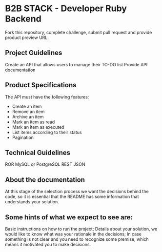 # B2B STACK - Developer Ruby Backend

Fork this repository, complete challenge, submit pull request and provide product preview URL.

## Project Guidelines
Create an API that allows users to manage their TO-DO list
Provide API documentation


## Product Specifications
The API must have the following features:
* Create an item
* Remove an item
* Archive an item
* Mark an item as read
* Mark an item as executed
* List items according to their status
* Pagination


## Technical Guidelines
ROR
MySQL or PostgreSQL
REST
JSON


## About the documentation
At this stage of the selection process we want the decisions behind the code, so it is essential that the README has some information that understands your solution.


## Some hints of what we expect to see are:
Basic instructions on how to run the project;
Details about your solution, we would like to know what was your rationale in the decisions;
In case something is not clear and you need to recognize some premise, which means it motivated you to make decisions.

